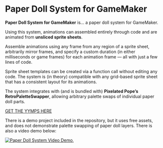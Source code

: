 # Paper Doll System for GameMaker

**Paper Doll System for GameMaker** is... a paper doll system for GameMaker.

Using this system, animations can assembled entirely through code and are animated from **unsliced sprite sheets**.

Assemble animations using any frame from any region of a sprite sheet, arbitrarily mirror frames, and specify a custom duration (in either milliseconds or game frames) for each animation frame — all with just a few lines of code.

Sprite sheet templates can be created via a function call without editing any code. The system is (in theory) compatible with any grid-based sprite sheet that has a consistent layout for its animations.

The system integrates with (and is bundled with) **Pixelated Pope’s RetroPaletteSwapper**, allowing arbitrary palette swaps of individual paper doll parts.

[GET THE YYMPS HERE](https://github.com/yeahchris/Paper-Doll-System-for-Gamemaker-Public/releases/download/Releases/PaperDollSystem.yymps)

There is a demo project included in the repository, but it uses free assets, and does not demonstrate palette swapping of paper doll layers. There is also a video demo below:



[![Paper Doll System Video Demo](https://img.youtube.com/vi/FxvSRFjp75o/0.jpg)](https://www.youtube.com/watch?v=FxvSRFjp75o), 

